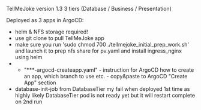 TellMeJoke version 1.3
3 tiers (Database / Business / Presentation)

Deployed as 3 apps in ArgoCD:
- helm & NFS storage required!
- use git clone to pull TellMeJoke app
- make sure you run 'sudo chmod 700 ./tellmejoke_initial_prep_work.sh' and launch it to prep nfs share for pv.yaml and install ingress_nginx using helm
- - "***-argocd-createapp.yaml" - instruction for ArgoCD how to create an app, which branch to use etc. - copy&paste to ArgoCD "Create App" section
- database-init-job from DatabaseTier my fail when deployed 1st time as highly likely DatabaseTier pod is not ready yet but it will restart complete on 2nd run
